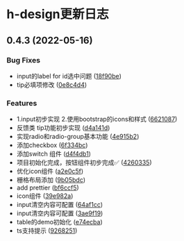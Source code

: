 # h-design更新日志

## 0.4.3 (2022-05-16)


### Bug Fixes

* input的label for id选中问题 ([18f90be](https://github.com/HunterXing/h-design/commit/18f90be56eb295368b60b2ed38972b6e01df4388))
* tip必填项修改 ([0e8c4d4](https://github.com/HunterXing/h-design/commit/0e8c4d4dc3e7db0e88a1ae83715033e332f290bd))


### Features

* 1.input初步实现 2.使用bootstrap的icons和样式 ([6621087](https://github.com/HunterXing/h-design/commit/66210870e92a402a9c8552e2fe83c43cac54435e))
* 反馈类 tip功能初步实现 ([d4a141d](https://github.com/HunterXing/h-design/commit/d4a141df8caac1b0b44ea29320991d3b7abee779))
* 实现radio和radio-group基本功能 ([4e915b2](https://github.com/HunterXing/h-design/commit/4e915b21fe919166dac5f0f8f50365e385f4b82f))
* 添加checkbox ([6f334bc](https://github.com/HunterXing/h-design/commit/6f334bc47de68d083c2efcbe5949dc0593649122))
* 添加switch 组件 ([d4f4db1](https://github.com/HunterXing/h-design/commit/d4f4db126def17791e561b87614a2d2f39bf08d3))
* 项目初始化完成，按钮组件初步完成✅ ([4260335](https://github.com/HunterXing/h-design/commit/4260335a76a114eabeb0147b0671ed3d0ffcd855))
* 优化icon组件 ([a2e0c5f](https://github.com/HunterXing/h-design/commit/a2e0c5fd2783cca6c906b938e4779db2b7a0ebc7))
* 栅格布局添加 ([9b05bdc](https://github.com/HunterXing/h-design/commit/9b05bdcf03a3e6e580d43a72fee32c67a3146a26))
* add prettier ([bf6ccf5](https://github.com/HunterXing/h-design/commit/bf6ccf55483a102f6ea774d67b69a3767a5e9996))
* icon组件 ([39e982a](https://github.com/HunterXing/h-design/commit/39e982a98bbde4af9d9f70933c777bbe6c66ea68))
* input清空内容可配置 ([64af1cc](https://github.com/HunterXing/h-design/commit/64af1ccac85162f896cc5be21df86d3f3d77732a))
* input清空内容可配置 ([3ae9f19](https://github.com/HunterXing/h-design/commit/3ae9f1943f4eaba8716a821182412d0dc8b37292))
* table的demo初始化 ([e74ecba](https://github.com/HunterXing/h-design/commit/e74ecba344ee050e88c1362b5038b4327f4c7723))
* ts支持提示 ([9268251](https://github.com/HunterXing/h-design/commit/926825199dee817baad0329222004a9ec4e2b194))



